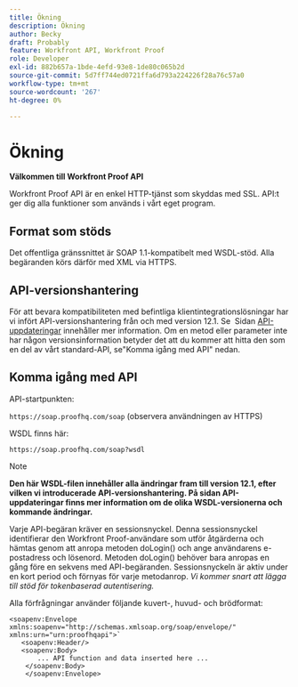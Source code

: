 ```yaml
---
title: Ökning
description: Ökning
author: Becky
draft: Probably
feature: Workfront API, Workfront Proof
role: Developer
exl-id: 882b657a-1bde-4efd-93e8-1de80c065b2d
source-git-commit: 5d7ff744ed0721ffa6d793a224226f28a76c57a0
workflow-type: tm+mt
source-wordcount: '267'
ht-degree: 0%

---
```


# Ökning

**Välkommen till Workfront Proof API**

Workfront Proof API är en enkel HTTP-tjänst som skyddas med SSL. API:t ger dig alla funktioner som används i vårt eget program.

## Format som stöds

Det offentliga gränssnittet är SOAP 1.1-kompatibelt med WSDL-stöd. Alla begäranden körs därför med XML via HTTPS.

## API-versionshantering

För att bevara kompatibiliteten med befintliga klientintegrationslösningar har vi infört API-versionshantering från och med version 12.1. Se  Sidan [API-uppdateringar](https://api.proofhq.com/new-updates.html) innehåller mer information. Om en metod eller parameter inte har någon versionsinformation betyder det att du kommer att hitta den som en del av vårt standard-API, se&quot;Komma igång med API&quot; nedan.

## Komma igång med API

API-startpunkten:

`https://soap.proofhq.com/soap` (observera användningen av HTTPS)

WSDL finns här:

`https://soap.proofhq.com/soap?wsdl`

>[!NOTE]
>
>**Den här WSDL-filen innehåller alla ändringar fram till version 12.1, efter vilken vi introducerade API-versionshantering. På sidan API-uppdateringar finns mer information om de olika WSDL-versionerna och kommande ändringar.**

Varje API-begäran kräver en sessionsnyckel. Denna sessionsnyckel identifierar den Workfront Proof-användare som utför åtgärderna och hämtas genom att anropa metoden doLogin() och ange användarens e-postadress och lösenord. Metoden doLogin() behöver bara anropas en gång före en sekvens med API-begäranden. Sessionsnyckeln är aktiv under en kort period och förnyas för varje metodanrop. *Vi kommer snart att lägga till stöd för tokenbaserad autentisering.*

Alla förfrågningar använder följande kuvert-, huvud- och brödformat:

```
<soapenv:Envelope xmlns:soapenv="http://schemas.xmlsoap.org/soap/envelope/" xmlns:urn="urn:proofhqapi">`
   <soapenv:Header/>
   <soapenv:Body>
       ... API function and data inserted here ...
    </soapenv:Body>
    </soapenv:Envelope>
```

